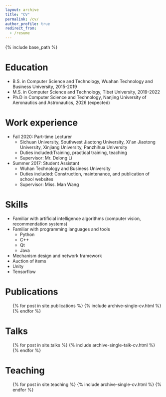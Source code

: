 ```yaml
---
layout: archive
title: "CV"
permalink: /cv/
author_profile: true
redirect_from:
  - /resume
---
```


{% include base_path %}

Education
======
* B.S. in Computer Science and Technology, Wuahan Technology and Business University, 2015-2019
* M.S. in Computer Science and Technology, Tibet University, 2019-2022
* Ph.D in Computer Science and Technology, Nanjing University of Aeronautics and Astronautics, 2026 (expected)

Work experience
======
* Fall 2020: Part-time Lecturer
  * Sichuan University, Southwest Jiaotong University, Xi'an Jiaotong University, Xinjiang University, Panzhihua University
  * Duties included:Training, practical training, teaching
  * Supervisor: Mr. Delong Li
* Summer 2017: Student  Assistant
  * Wuhan Technology and Business University
  * Duties included: Construction, maintenance, and publication of school websites
  * Supervisor: Miss. Man Wang
  
Skills
======
* Familiar with artificial intelligence algorithms (computer vision, recommendation systems)
* Familiar with programming languages and tools
  * Python
  * C++
  * Qt
  * Java
* Mechanism design and network framework
* Auction of items
* Unity
* Tensorflow

Publications
======
  <ul>{% for post in site.publications %}
    {% include archive-single-cv.html %}
  {% endfor %}</ul>
  
Talks
======
  <ul>{% for post in site.talks %}
    {% include archive-single-talk-cv.html %}
  {% endfor %}</ul>
  
Teaching
======
  <ul>{% for post in site.teaching %}
    {% include archive-single-cv.html %}
  {% endfor %}</ul>

